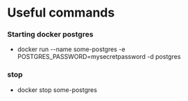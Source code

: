 # Useful commands

### Starting docker postgres
* docker run --name some-postgres -e POSTGRES_PASSWORD=mysecretpassword -d postgres

### stop
* docker stop some-postgres

